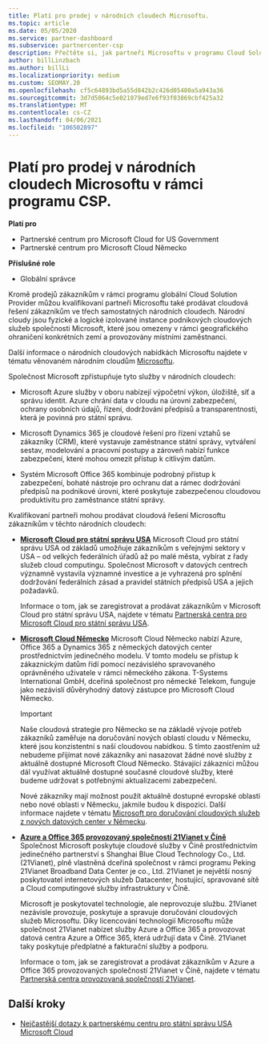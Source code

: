 ```yaml
---
title: Platí pro prodej v národních cloudech Microsoftu.
ms.topic: article
ms.date: 05/05/2020
ms.service: partner-dashboard
ms.subservice: partnercenter-csp
description: Přečtěte si, jak partneři Microsoftu v programu Cloud Solution Provider můžou prodávat zákazníkům zaregistrovaným v podporovaných národních cloudech.
author: billLinzbach
ms.author: billLi
ms.localizationpriority: medium
ms.custom: SEOMAY.20
ms.openlocfilehash: cf5c64893bd5a55d842b2c426d05480a5a943a36
ms.sourcegitcommit: 3d7d5064c5e021079ed7e6f93f03869cbf425a32
ms.translationtype: MT
ms.contentlocale: cs-CZ
ms.lasthandoff: 04/06/2021
ms.locfileid: "106502897"
---
```

# <a name="apply-to-sell-in-microsoft-national-clouds-as-part-of-the-csp-program"></a>Platí pro prodej v národních cloudech Microsoftu v rámci programu CSP.

**Platí pro**

- Partnerské centrum pro Microsoft Cloud for US Government
- Partnerské centrum pro Microsoft Cloud Německo

**Příslušné role**

- Globální správce

Kromě prodejů zákazníkům v rámci programu globální Cloud Solution Provider můžou kvalifikovaní partneři Microsoftu také prodávat cloudová řešení zákazníkům ve třech samostatných národních cloudech. Národní cloudy jsou fyzické a logické izolované instance podnikových cloudových služeb společnosti Microsoft, které jsou omezeny v rámci geografického ohraničení konkrétních zemí a provozovány místními zaměstnanci.

Další informace o národních cloudových nabídkách Microsoftu najdete v tématu věnovaném národním cloudům [Microsoftu](https://www.microsoft.com/trustcenter/cloudservices/nationalcloud).

Společnost Microsoft zpřístupňuje tyto služby v národních cloudech:

-   Microsoft Azure služby v oboru nabízejí výpočetní výkon, úložiště, síť a správu identit. Azure chrání data v cloudu na úrovni zabezpečení, ochrany osobních údajů, řízení, dodržování předpisů a transparentnosti, která je povinná pro státní správu.

-   Microsoft Dynamics 365 je cloudové řešení pro řízení vztahů se zákazníky (CRM), které vystavuje zaměstnance státní správy, vytváření sestav, modelování a pracovní postupy a zároveň nabízí funkce zabezpečení, které mohou omezit přístup k citlivým datům.

-   Systém Microsoft Office 365 kombinuje podrobný přístup k zabezpečení, bohaté nástroje pro ochranu dat a rámec dodržování předpisů na podnikové úrovni, které poskytuje zabezpečenou cloudovou produktivitu pro zaměstnance státní správy.

Kvalifikovaní partneři mohou prodávat cloudová řešení Microsoftu zákazníkům v těchto národních cloudech:

-   [**Microsoft Cloud pro státní správu USA**](https://www.microsoft.com/trustcenter/cloudservices/nationalcloud#Microsoft_Cloud_for_US) Microsoft Cloud pro státní správu USA od základů umožňuje zákazníkům s veřejnými sektory v USA – od velkých federálních úřadů až po malé města, vybírat z řady služeb cloud computingu. Společnost Microsoft v datových centrech významně vystavila významné investice a je vyhrazená pro splnění dodržování federálních zásad a pravidel státních předpisů USA a jejich požadavků. 

    Informace o tom, jak se zaregistrovat a prodávat zákazníkům v Microsoft Cloud pro státní správu USA, najdete v tématu [Partnerská centra pro Microsoft Cloud pro státní správu USA](partner-center-for-microsoft-us-govt-cloud.md).

-   [**Microsoft Cloud Německo**](https://www.microsoft.com/trustcenter/cloudservices/nationalcloud#Microsoft_Cloud_Germany) Microsoft Cloud Německo nabízí Azure, Office 365 a Dynamics 365 z německých datových center prostřednictvím jedinečného modelu. V tomto modelu se přístup k zákaznickým datům řídí pomocí nezávislého spravovaného oprávněného uživatele v rámci německého zákona. T-Systems International GmbH, dceřiná společnost pro německé Telekom, funguje jako nezávislí důvěryhodný datový zástupce pro Microsoft Cloud Německo.

    > [!IMPORTANT]  
    > Naše cloudová strategie pro Německo se na základě vývoje potřeb zákazníků zaměřuje na doručování nových oblastí cloudu v Německu, které jsou konzistentní s naší cloudovou nabídkou. S tímto zaostřením už nebudeme přijímat nové zákazníky ani nasazovat žádné nové služby z aktuálně dostupné Microsoft Cloud Německo. Stávající zákazníci můžou dál využívat aktuálně dostupné současné cloudové služby, které budeme udržovat s potřebnými aktualizacemi zabezpečení.
    >  
    > Nové zákazníky mají možnost použít aktuálně dostupné evropské oblasti nebo nové oblasti v Německu, jakmile budou k dispozici. Další informace najdete v tématu [Microsoft pro doručování cloudových služeb z nových datových center v Německu](https://news.microsoft.com/europe/2018/08/31/microsoft-to-deliver-cloud-services-from-new-datacentres-in-germany-in-2019-to-meet-evolving-customer-needs/).

    
-   [**Azure a Office 365 provozovaný společností 21Vianet v Číně**](https://www.microsoft.com/trustcenter/cloudservices/nationalcloud#Microsoft_Cloud_for_China) Společnost Microsoft poskytuje cloudové služby v Číně prostřednictvím jedinečného partnerství s Shanghai Blue Cloud Technology Co., Ltd. (21Vianet), plně vlastněná dceřiná společnost v rámci programu Peking 21Vianet Broadband Data Center je co., Ltd. 21Vianet je největší nosný poskytovatel internetových služeb Datacenter, hostující, spravované sítě a Cloud computingové služby infrastruktury v Číně. 

    Microsoft je poskytovatel technologie, ale neprovozuje službu. 21Vianet nezávisle provozuje, poskytuje a spravuje doručování cloudových služeb Microsoftu. Díky licencování technologií Microsoftu může společnost 21Vianet nabízet služby Azure a Office 365 a provozovat datová centra Azure a Office 365, která udržují data v Číně. 21Vianet taky poskytuje předplatné a fakturační služby a podporu.

    Informace o tom, jak se zaregistrovat a prodávat zákazníkům v Azure a Office 365 provozovaných společností 21Vianet v Číně, najdete v tématu [Partnerská centra provozovaná společností 21Vianet](/previous-versions/windows/it-pro/windows-home-server/ff357696(v=ws.11)).

## <a name="next-steps"></a>Další kroky

- [Nejčastější dotazy k partnerskému centru pro státní správu USA Microsoft Cloud](faq-for-us-govt-cloud.md)
